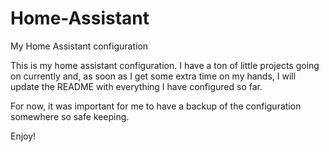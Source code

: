 # Home-Assistant
My Home Assistant configuration

This is my home assistant configuration. I have a ton of little projects going on currently and, as soon as I get some extra time on my hands, I will update the README with everything I have configured so far. 

For now, it was important for me to have a backup of the configuration somewhere so safe keeping. 

Enjoy!
